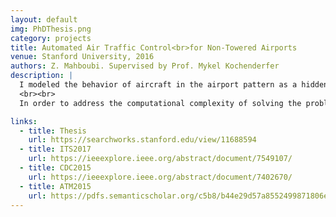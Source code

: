 ```yaml
---
layout: default
img: PhDThesis.png
category: projects
title: Automated Air Traffic Control<br>for Non-Towered Airports
venue: Stanford University, 2016
authors: Z. Mahboubi. Supervised by Prof. Mykel Kochenderfer
description: |
  I modeled the behavior of aircraft in the airport pattern as a hidden Markov Model (HMM) whose parameters are learned from real-world radar observations. Then I determined optimal advisories to reduce the risk of collision by formulating the problem as a partially observable semi-Markov decision process (POSMDP).
  <br><br>
  In order to address the computational complexity of solving the problem, I used different approximation methods including exponential sojourn times, phase-type distributions, online algorithms, and particle filters for belief estimation.

links:
  - title: Thesis
    url: https://searchworks.stanford.edu/view/11688594
  - title: ITS2017
    url: https://ieeexplore.ieee.org/abstract/document/7549107/
  - title: CDC2015
    url: https://ieeexplore.ieee.org/abstract/document/7402670/
  - title: ATM2015
    url: https://pdfs.semanticscholar.org/c5b8/b44e29d57a8552499871806e42fe43b4e63e.pdf
---
```

